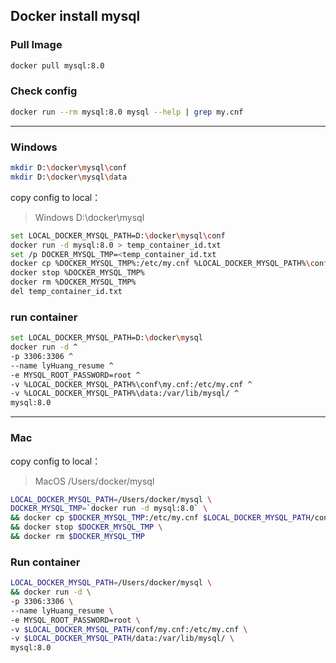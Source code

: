 ## Docker install mysql

### Pull Image

```bash
docker pull mysql:8.0
```

### Check config

```bash
docker run --rm mysql:8.0 mysql --help | grep my.cnf
```

---

### Windows

```bash
mkdir D:\docker\mysql\conf
mkdir D:\docker\mysql\data
```

copy config to local：

> Windows D:\docker\mysql

```bash
set LOCAL_DOCKER_MYSQL_PATH=D:\docker\mysql\conf
docker run -d mysql:8.0 > temp_container_id.txt
set /p DOCKER_MYSQL_TMP=<temp_container_id.txt
docker cp %DOCKER_MYSQL_TMP%:/etc/my.cnf %LOCAL_DOCKER_MYSQL_PATH%\conf
docker stop %DOCKER_MYSQL_TMP%
docker rm %DOCKER_MYSQL_TMP%
del temp_container_id.txt
```

### run container

```bash
set LOCAL_DOCKER_MYSQL_PATH=D:\docker\mysql
docker run -d ^
-p 3306:3306 ^
--name lyHuang_resume ^
-e MYSQL_ROOT_PASSWORD=root ^
-v %LOCAL_DOCKER_MYSQL_PATH%\conf\my.cnf:/etc/my.cnf ^
-v %LOCAL_DOCKER_MYSQL_PATH%\data:/var/lib/mysql/ ^
mysql:8.0
```

---

### Mac

copy config to local：

> MacOS /Users/docker/mysql

```bash
LOCAL_DOCKER_MYSQL_PATH=/Users/docker/mysql \
DOCKER_MYSQL_TMP=`docker run -d mysql:8.0` \
&& docker cp $DOCKER_MYSQL_TMP:/etc/my.cnf $LOCAL_DOCKER_MYSQL_PATH/conf \
&& docker stop $DOCKER_MYSQL_TMP \
&& docker rm $DOCKER_MYSQL_TMP
```

### Run container

```bash
LOCAL_DOCKER_MYSQL_PATH=/Users/docker/mysql \
&& docker run -d \
-p 3306:3306 \
--name lyHuang_resume \
-e MYSQL_ROOT_PASSWORD=root \
-v $LOCAL_DOCKER_MYSQL_PATH/conf/my.cnf:/etc/my.cnf \
-v $LOCAL_DOCKER_MYSQL_PATH/data:/var/lib/mysql/ \
mysql:8.0
```
